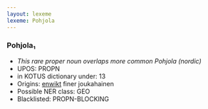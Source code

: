```yaml
---
layout: lexeme
lexeme: Pohjola
---
```


###  Pohjola₁

* _This rare proper noun overlaps more common *Pohjola* (nordic)_
* UPOS:  PROPN
* in KOTUS dictionary under:  13
* Origins: [enwikt](https://en.wiktionary.org/wiki/Pohjola) finer joukahainen 
* Possible NER class:  GEO
* Blacklisted:  PROPN-BLOCKING


